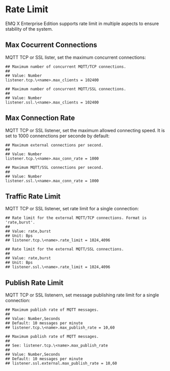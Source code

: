 # Rate Limit

EMQ X Enterprise Edition supports rate limit in multiple aspects to ensure stability of the system.

## Max Cocurrent Connections

MQTT TCP or SSL lister, set the maximum concurrent connections:

    ## Maximum number of concurrent MQTT/TCP connections.
    ##
    ## Value: Number
    listener.tcp.\<name>.max_clients = 102400

    ## Maximum number of concurrent MQTT/SSL connections.
    ##
    ## Value: Number
    listener.ssl.\<name>.max_clients = 102400

## Max Connection Rate

MQTT TCP or SSL listener, set the maximum allowed connecting speed. It is set to 1000 connenctions per seconde by default:

    ## Maximum external connections per second.
    ##
    ## Value: Number
    listener.tcp.\<name>.max_conn_rate = 1000

    ## Maximum MQTT/SSL connections per second.
    ##
    ## Value: Number
    listener.ssl.\<name>.max_conn_rate = 1000

## Traffic Rate Limit

MQTT TCP or SSL listener, set rate limit for a single connection:

    ## Rate limit for the external MQTT/TCP connections. Format is 'rate,burst'.
    ##
    ## Value: rate,burst
    ## Unit: Bps
    ## listener.tcp.\<name>.rate_limit = 1024,4096

    ## Rate limit for the external MQTT/SSL connections.
    ##
    ## Value: rate,burst
    ## Unit: Bps
    ## listener.ssl.\<name>.rate_limit = 1024,4096

## Publish Rate Limit

MQTT TCP or SSL listenern, set message publishing rate limit for a single connection:

    ## Maximum publish rate of MQTT messages.
    ##
    ## Value: Number,Seconds
    ## Default: 10 messages per minute
    ## listener.tcp.\<name>.max_publish_rate = 10,60

    ## Maximum publish rate of MQTT messages.
    ##
    ## See: listener.tcp.\<name>.max_publish_rate
    ##
    ## Value: Number,Seconds
    ## Default: 10 messages per minute
    ## listener.ssl.external.max_publish_rate = 10,60
